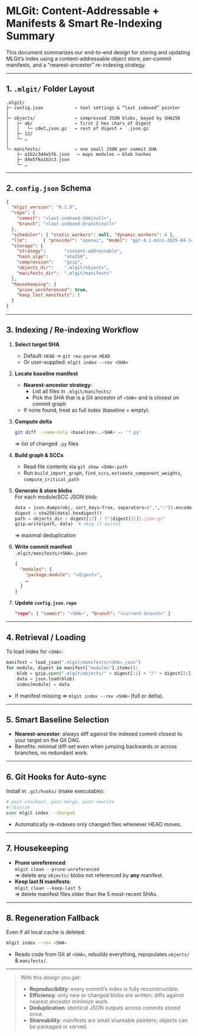 # MLGit: Content-Addressable + Manifests & Smart Re-Indexing Summary

This document summarizes our end-to-end design for storing and updating MLGit’s index using a content-addressable object store, per-commit manifests, and a “nearest-ancestor” re-indexing strategy.

---

## 1. `.mlgit/` Folder Layout

```
.mlgit/
├─ config.json            ← tool settings & “last indexed” pointer
│
├─ objects/               ← compressed JSON blobs, keyed by SHA256
│   ├─ ab/                ← first 2 hex chars of digest
│   │   └─ cdef…json.gz   ← rest of digest + `.json.gz`
│   ├─ 12/
│   └─ …
│
└─ manifests/             ← one small JSON per commit SHA
    ├─ a1b2c3d4e5f6.json   ← maps modules → blob hashes
    ├─ d4e5f6a1b2c3.json
    └─ …
```

---

## 2. `config.json` Schema

```json
{
  "mlgit_version": "0.1.0",
  "repo": {
    "commit": "<last-indexed-SHA|null>",
    "branch": "<last-indexed-branch|null>"
  },
  "scheduler": { "static_workers": null, "dynamic_workers": 8 },
  "llm":      { "provider": "openai", "model": "gpt-4.1-mini-2025-04-14" },
  "storage": {
    "strategy":       "content-addressable",
    "hash_algo":      "sha256",
    "compression":    "gzip",
    "objects_dir":    ".mlgit/objects",
    "manifests_dir":  ".mlgit/manifests"
  },
  "housekeeping": {
    "prune_unreferenced": true,
    "keep_last_manifests": 5
  }
}
```

---

## 3. Indexing / Re-indexing Workflow

1. **Select target SHA**  
   - Default: `HEAD` → `git rev-parse HEAD`  
   - Or user-supplied: `mlgit index --rev <SHA>`  

2. **Locate baseline manifest**  
   - **Nearest-ancestor strategy**:  
     - List all files in `.mlgit/manifests/`  
     - Pick the SHA that is a Git ancestor of `<SHA>` and is closest on commit graph  
   - If none found, treat as full index (baseline = empty).  

3. **Compute delta**  
   ```bash
   git diff --name-only <baseline>..<SHA> -- '*.py'
   ```  
   ⇒ list of changed `.py` files

4. **Build graph & SCCs**  
   - Read file contents via `git show <SHA>:path`  
   - Run `build_import_graph`, `find_sccs`, `estimate_component_weights`, `compute_critical_path`  

5. **Generate & store blobs**  
   For each module/SCC JSON blob:
   ```python
   data = json.dumps(obj, sort_keys=True, separators=(",",":")).encode()
   digest = sha256(data).hexdigest()
   path = objects_dir / digest[:2] / f"{digest[2:]}.json.gz"
   gzip.write(path, data)  # skip if exists
   ```
   ⇒ maximal deduplication

6. **Write commit manifest**  
   `.mlgit/manifests/<SHA>.json`:
   ```json
   {
     "modules": {
       "package.module": "<digest>",
       …
     }
   }
   ```

7. **Update `config.json.repo`**  
   ```json
   "repo": { "commit": "<SHA>", "branch": "<current-branch>" }
   ```

---

## 4. Retrieval / Loading

To load index for `<SHA>`:

```python
manifest = load_json(".mlgit/manifests/<SHA>.json")
for module, digest in manifest["modules"].items():
    blob = gzip.open(".mlgit/objects/" + digest[:2] + "/" + digest[2:] + ".json.gz")
    data = json.load(blob)
    index[module] = data
```

- If manifest missing ⇒ `mlgit index --rev <SHA>` (full or delta).

---

## 5. Smart Baseline Selection

- **Nearest-ancestor**: always diff against the indexed commit closest to your target on the Git DAG.  
- Benefits: minimal diff-set even when jumping backwards or across branches, no redundant work.

---

## 6. Git Hooks for Auto-sync

Install in `.git/hooks/` (make executable):

```sh
# post-checkout, post-merge, post-rewrite
#!/bin/sh
exec mlgit index --changed
```

- Automatically re-indexes only changed files whenever HEAD moves.

---

## 7. Housekeeping

- **Prune unreferenced**:  
  `mlgit clean --prune-unreferenced`  
  ⇒ delete any `objects/` blobs not referenced by **any** manifest.
- **Keep last N manifests**:  
  `mlgit clean --keep-last 5`  
  ⇒ delete manifest files older than the 5 most-recent SHAs.

---

## 8. Regeneration Fallback

Even if all local cache is deleted:

```bash
mlgit index --rev <SHA>
```

- Reads code from Git at `<SHA>`, rebuilds everything, repopulates `objects/` & `manifests/`.

---

> With this design you get:  
> - **Reproducibility**: every commit’s index is fully reconstructible.  
> - **Efficiency**: only new or changed blobs are written; diffs against nearest ancestor minimize work.  
> - **Deduplication**: identical JSON outputs across commits stored once.  
> - **Shareability**: manifests are small shareable pointers; objects can be packaged or served.  

